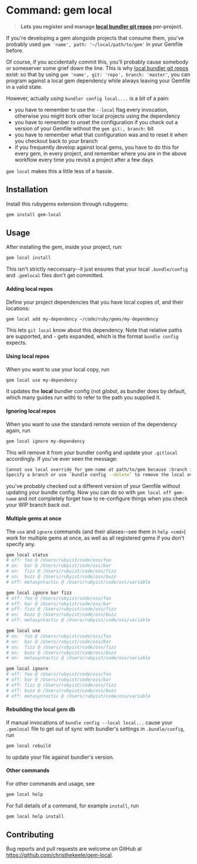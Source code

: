 Command: gem local
==================

> **Lets you register and manage [local bundler git repos](http://bundler.io/v1.5/git.html#local) per-project.**

If you're developing a gem alongside projects that consume them, you've probably used `gem 'name', path: '~/local/path/to/gem'` in your Gemfile before.

Of course, if you accidentally commit this, you'll probably cause somebody or someserver some grief down the line. This is why [local bundler git repos](http://bundler.io/v1.5/git.html#local) exist: so that by using `gem 'name', git: 'repo', branch: 'master'`, you can program against a local gem dependency while always leaving your Gemfile in a valid state.

However, actually *using* `bundler config local....` is a bit of a pain:

- you have to remember to use the `--local` flag every invocation, otherwise you might bork other local projects using the dependency
- you have to remember to unset the configuration if you check out a version of your Gemfile without the `gem git:, branch:` bit
- you have to remember what that configuration was and to reset it when you checkout back to your branch
- if you frequently develop against local gems, you have to do this for every gem, in every project, and remember where you are in the above workflow every time you revisit a project after a few days

`gem local` makes this a little less of a hassle.

Installation
------------

Install this rubygems extension through rubygems:

```sh
gem install gem-local
```

Usage
-----

After installing the gem, inside your project, run:

```sh
gem local install
```

This isn't strictly neccessary--it just ensures that your local `.bundle/config` and `.gemlocal` files don't get committed.

#### Adding local repos

Define your project dependencies that you have local copies of, and their locations:

```sh
gem local add my-dependency ~/code/ruby/gems/my-dependency
```

This lets `git local` know about this dependency. Note that relative paths are supported, and `~` gets expanded, which is the format `bundle config` expects.

#### Using local repos

When you want to use your local copy, run

```sh
gem local use my-dependency
```

It updates the **local** bundler config (not *global*, as bundler does by default, which many guides run with) to refer to the path you supplied it.

#### Ignoring local repos

When you want to use the standard remote version of the dependency again, run

```sh
gem local ignore my-dependency
```

This will remove it from your bundler config and update your `.gitlocal` accordingly. If you've ever seen the message:

```sh
Cannot use local override for gem-name at path/to/gem because :branch is not specified in Gemfile.
Specify a branch or use `bundle config --delete` to remove the local override
```

you've probably checked out a different version of your Gemfile without updating your bundle config. Now you can do so with `gem local off gem-name` and not completely forget how to re-configure things when you check your WIP branch back out.

#### Multiple gems at once

The `use` and `ignore` commands (and their aliases--see them in `help <cmd>`) work for multiple gems at once, as well as all registered gems if you don't specify any.

```sh
gem local status
# off: foo @ /Users/rubyist/code/oss/foo
# on:  bar @ /Users/rubyist/code/oss/bar
# on:  fizz @ /Users/rubyist/code/oss/fizz
# on:  buzz @ /Users/rubyist/code/oss/buzz
# off: metasyntactic @ /Users/rubyist/code/oss/variable

gem local ignore bar fizz
# off: foo @ /Users/rubyist/code/oss/foo
# off: bar @ /Users/rubyist/code/oss/bar
# off: fizz @ /Users/rubyist/code/oss/fizz
# on:  buzz @ /Users/rubyist/code/oss/buzz
# off: metasyntactic @ /Users/rubyist/code/oss/variable

gem local use
# on:  foo @ /Users/rubyist/code/oss/foo
# on:  bar @ /Users/rubyist/code/oss/bar
# on:  fizz @ /Users/rubyist/code/oss/fizz
# on:  buzz @ /Users/rubyist/code/oss/buzz
# on:  metasyntactic @ /Users/rubyist/code/oss/variable

gem local ignore
# off: foo @ /Users/rubyist/code/oss/foo
# off: bar @ /Users/rubyist/code/oss/bar
# off: fizz @ /Users/rubyist/code/oss/fizz
# off: buzz @ /Users/rubyist/code/oss/buzz
# off: metasyntactic @ /Users/rubyist/code/oss/variable
```

#### Rebuilding the local gem db

If manual invocations of `bundle config --local local...` cause your `.gemlocal` file to get out of sync with bundler's settings in `.bundle/config`, run

```sh
gem local rebuild
```

to update your file against bundler's version.

#### Other commands

For other commands and usage, see

```sh
gem local help
```

For full details of a command, for example `install`, run

```sh
gem local help install
```

Contributing
------------

Bug reports and pull requests are welcome on GitHub at https://github.com/christhekeele/gem-local.
